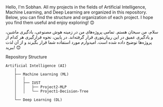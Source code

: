 Hello, I'm Sobhan. All my projects in the fields of Artificial Intelligence, Machine Learning, and Deep Learning are organized in this repository. Below, you can find the structure and organization of each project. I hope you find them useful and enjoy exploring! 😊


سلام، من سبحان هستم. تمامی پروژه‌های من در زمینه هوش مصنوعی، یادگیری ماشین، و یادگیری عمیق در این ریپازیتوری قرار گرفته‌اند. در پایین، نحوه قرارگیری هر کدام از پروژه‌ها توضیح داده شده است. امیدوارم مورد استفاده شما قرار بگیرند و از آن لذت ببرید! 😊

Repository Structure
```
Artificial Intelligence (AI)
    |
    ├── Machine Learning (ML)
    │   |
    │   ├── IUST
    │   │   ├── Project2-MLP
    │   │   └── Project1-Decision-Tree
    │
    └── Deep Learning (DL)
```
